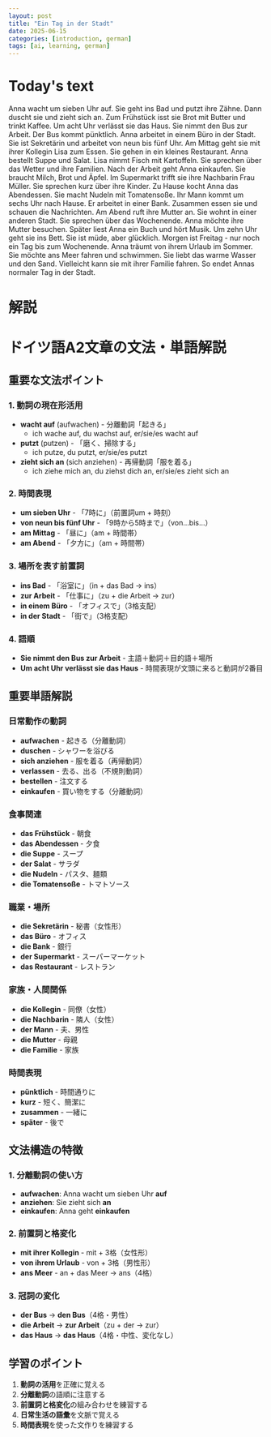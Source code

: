 ```yaml
---
layout: post
title: "Ein Tag in der Stadt"
date: 2025-06-15
categories: [introduction, german]
tags: [ai, learning, german]
---
```


# Today's text

Anna wacht um sieben Uhr auf. Sie geht ins Bad und putzt ihre Zähne. Dann duscht sie und zieht sich an. Zum Frühstück isst sie Brot mit Butter und trinkt Kaffee.
Um acht Uhr verlässt sie das Haus. Sie nimmt den Bus zur Arbeit. Der Bus kommt pünktlich. Anna arbeitet in einem Büro in der Stadt. Sie ist Sekretärin und arbeitet von neun bis fünf Uhr.
Am Mittag geht sie mit ihrer Kollegin Lisa zum Essen. Sie gehen in ein kleines Restaurant. Anna bestellt Suppe und Salat. Lisa nimmt Fisch mit Kartoffeln. Sie sprechen über das Wetter und ihre Familien.
Nach der Arbeit geht Anna einkaufen. Sie braucht Milch, Brot und Äpfel. Im Supermarkt trifft sie ihre Nachbarin Frau Müller. Sie sprechen kurz über ihre Kinder.
Zu Hause kocht Anna das Abendessen. Sie macht Nudeln mit Tomatensoße. Ihr Mann kommt um sechs Uhr nach Hause. Er arbeitet in einer Bank. Zusammen essen sie und schauen die Nachrichten.
Am Abend ruft ihre Mutter an. Sie wohnt in einer anderen Stadt. Sie sprechen über das Wochenende. Anna möchte ihre Mutter besuchen.
Später liest Anna ein Buch und hört Musik. Um zehn Uhr geht sie ins Bett. Sie ist müde, aber glücklich. Morgen ist Freitag - nur noch ein Tag bis zum Wochenende.
Anna träumt von ihrem Urlaub im Sommer. Sie möchte ans Meer fahren und schwimmen. Sie liebt das warme Wasser und den Sand. Vielleicht kann sie mit ihrer Familie fahren.
So endet Annas normaler Tag in der Stadt.

# 解説

# ドイツ語A2文章の文法・単語解説

## 重要な文法ポイント

### 1. 動詞の現在形活用
- **wacht auf** (aufwachen) - 分離動詞「起きる」
  - ich wache auf, du wachst auf, er/sie/es wacht auf
- **putzt** (putzen) - 「磨く、掃除する」
  - ich putze, du putzt, er/sie/es putzt
- **zieht sich an** (sich anziehen) - 再帰動詞「服を着る」
  - ich ziehe mich an, du ziehst dich an, er/sie/es zieht sich an

### 2. 時間表現
- **um sieben Uhr** - 「7時に」（前置詞um + 時刻）
- **von neun bis fünf Uhr** - 「9時から5時まで」（von...bis...）
- **am Mittag** - 「昼に」（am + 時間帯）
- **am Abend** - 「夕方に」（am + 時間帯）

### 3. 場所を表す前置詞
- **ins Bad** - 「浴室に」（in + das Bad → ins）
- **zur Arbeit** - 「仕事に」（zu + die Arbeit → zur）
- **in einem Büro** - 「オフィスで」（3格支配）
- **in der Stadt** - 「街で」（3格支配）

### 4. 語順
- **Sie nimmt den Bus zur Arbeit** - 主語＋動詞＋目的語＋場所
- **Um acht Uhr verlässt sie das Haus** - 時間表現が文頭に来ると動詞が2番目

## 重要単語解説

### 日常動作の動詞
- **aufwachen** - 起きる（分離動詞）
- **duschen** - シャワーを浴びる
- **sich anziehen** - 服を着る（再帰動詞）
- **verlassen** - 去る、出る（不規則動詞）
- **bestellen** - 注文する
- **einkaufen** - 買い物をする（分離動詞）

### 食事関連
- **das Frühstück** - 朝食
- **das Abendessen** - 夕食
- **die Suppe** - スープ
- **der Salat** - サラダ
- **die Nudeln** - パスタ、麺類
- **die Tomatensoße** - トマトソース

### 職業・場所
- **die Sekretärin** - 秘書（女性形）
- **das Büro** - オフィス
- **die Bank** - 銀行
- **der Supermarkt** - スーパーマーケット
- **das Restaurant** - レストラン

### 家族・人間関係
- **die Kollegin** - 同僚（女性）
- **die Nachbarin** - 隣人（女性）
- **der Mann** - 夫、男性
- **die Mutter** - 母親
- **die Familie** - 家族

### 時間表現
- **pünktlich** - 時間通りに
- **kurz** - 短く、簡潔に
- **zusammen** - 一緒に
- **später** - 後で

## 文法構造の特徴

### 1. 分離動詞の使い方
- **aufwachen**: Anna wacht um sieben Uhr **auf**
- **anziehen**: Sie zieht sich **an**
- **einkaufen**: Anna geht **einkaufen**

### 2. 前置詞と格変化
- **mit ihrer Kollegin** - mit + 3格（女性形）
- **von ihrem Urlaub** - von + 3格（男性形）
- **ans Meer** - an + das Meer → ans（4格）

### 3. 冠詞の変化
- **der Bus** → **den Bus**（4格・男性）
- **die Arbeit** → **zur Arbeit**（zu + der → zur）
- **das Haus** → **das Haus**（4格・中性、変化なし）

## 学習のポイント

1. **動詞の活用**を正確に覚える
2. **分離動詞**の語順に注意する
3. **前置詞と格変化**の組み合わせを練習する
4. **日常生活の語彙**を文脈で覚える
5. **時間表現**を使った文作りを練習する